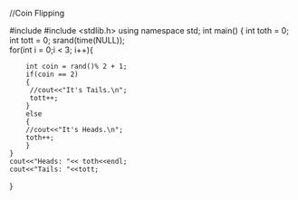 //Coin Flipping

#include <iostream>
#include <stdlib.h>
using namespace std;
int main()
{
    int toth = 0;
    int tott = 0;
    srand(time(NULL));    
    for(int i = 0;i < 3; i++){        
        
        int coin = rand()% 2 + 1;
        if(coin == 2)
        {
         //cout<<"It's Tails.\n";
         tott++;
        }
        else
        {
        //cout<<"It's Heads.\n";
        toth++;
        }
    }
    cout<<"Heads: "<< toth<<endl;
    cout<<"Tails: "<<tott;
}
